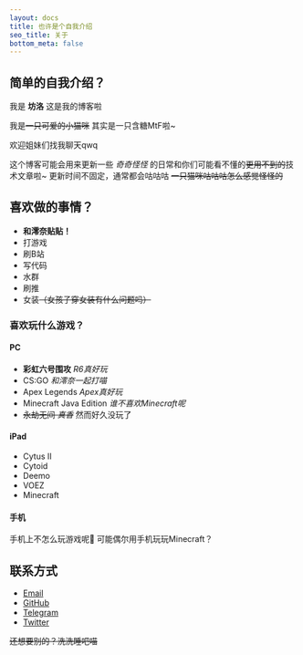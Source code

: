 ```yaml
---
layout: docs
title: 也许是个自我介绍
seo_title: 关于
bottom_meta: false
---
```


## 简单的自我介绍？

我是 **坊洛**
这是我的博客啦

我是~~一只可爱的小猫咪~~ 其实是一只含糖MtF啦~

欢迎姐妹们找我聊天qwq

这个博客可能会用来更新一些 *奇奇怪怪* 的日常和你们可能看不懂的~~更用不到的~~技术文章啦~
更新时间不固定，通常都会咕咕咕
~~一只猫咪咕咕咕怎么感觉怪怪的~~

## 喜欢做的事情？

- **和澪奈贴贴！**
- 打游戏
- 刷B站
- 写代码
- 水群
- 刷推
- 女装~~（女孩子穿女装有什么问题吗）~~

### 喜欢玩什么游戏？

#### PC

- **彩虹六号围攻** *R6真好玩*
- CS:GO *和澪奈一起打喵*
- Apex Legends *Apex真好玩*
- Minecraft Java Edition *谁不喜欢Minecraft呢*
- ~~永劫无间 *真香*~~ 然而好久没玩了
  
#### iPad

- Cytus II
- Cytoid
- Deemo
- VOEZ
- Minecraft

#### 手机

手机上不怎么玩游戏呢🤣
可能偶尔用手机玩玩Minecraft？

## 联系方式

- [Email](mailto:fangluo@fangluo.top)
- [GitHub](https://github.com/YukisawaNya/)
- [Telegram](https://t.me/YukisawaNya/)
- [Twitter](https://twitter.com/YukisawaNya/)

~~还想要别的？洗洗睡吧喵~~
